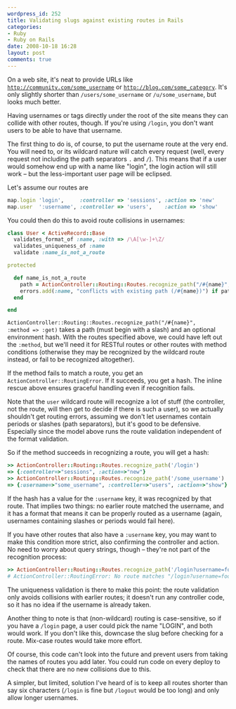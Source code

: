 ```yaml
---
wordpress_id: 252
title: Validating slugs against existing routes in Rails
categories:
- Ruby
- Ruby on Rails
date: 2008-10-18 16:28
layout: post
comments: true
---
```

On a web site, it's neat to provide URLs like <code>http://community.com/some_username</code> or <code>http://blog.com/some_category</code>. It's only slightly shorter than <code>/users/some_username</code> or <code>/u/some_username</code>, but looks much better.

Having usernames or tags directly under the root of the site means they can collide with other routes, though. If you're using <code>/login</code>, you don't want users to be able to have that username.

<!--more-->

The first thing to do is, of course, to put the username route at the very end. You will need to, or its wildcard nature will catch every request (well, every request not including the path separators <code>.</code> and <code>/</code>). This means that if a user would somehow end up with a name like "login", the login action will still work – but the less-important user page will be eclipsed.

Let's assume our routes are

``` ruby
map.login 'login',     :controller => 'sessions', :action => 'new'
map.user  ':username', :controller => 'users',    :action => 'show'
```


You could then do this to avoid route collisions in usernames:

``` ruby
class User < ActiveRecord::Base
  validates_format_of :name, :with => /\A[\w-]+\Z/
  validates_uniqueness_of :name
  validate :name_is_not_a_route

protected

  def name_is_not_a_route
    path = ActionController::Routing::Routes.recognize_path("/#{name}", :method => :get) rescue nil
    errors.add(:name, "conflicts with existing path (/#{name})") if path && !path[:username]
  end

end
```

<code>ActionController::Routing::Routes.recognize_path("/#{name}", :method => :get)</code> takes a path (must begin with a slash) and an optional environment hash. With the routes specified above, we could have left out the <code>:method</code>, but we'll need it for RESTful routes or other routes with method conditions (otherwise they may be recognized by the wildcard route instead, or fail to be recognized altogether).

If the method fails to match a route, you get an <code>ActionController::RoutingError</code>. If it succeeds, you get a hash. The inline rescue above ensures graceful handling even if recognition fails.

Note that the <code>user</code> wildcard route will recognize a lot of stuff (the controller, not the route, will then get to decide if there is such a user), so we actually shouldn't get routing errors, assuming we don't let usernames contain periods or slashes (path separators), but it's good to be defensive. Especially since the model above runs the route validation independent of the format validation.

So if the method succeeds in recognizing a route, you will get a hash:

``` ruby
>> ActionController::Routing::Routes.recognize_path('/login')
=> {:controller=>"sessions", :action=>"new"}
>> ActionController::Routing::Routes.recognize_path('/some_username')
=> {:username=>"some_username", :controller=>"users", :action=>"show"}
```

If the hash has a value for the <code>:username</code> key, it was recognized by that route. That implies two things: no earlier route matched the username, and it has a format that means it can be properly routed as a username (again, usernames containing slashes or periods would fail here).

If you have other routes that also have a <code>:username</code> key, you may want to make this condition more strict, also confirming the controller and action. No need to worry about query strings, though – they're not part of the recognition process:

``` ruby
>> ActionController::Routing::Routes.recognize_path('/login?username=foo', :method => :get)
# ActionController::RoutingError: No route matches "/login?username=foo" with {:method=>:get}
```

The uniqueness validation is there to make this point: the route validation only avoids collisions with earlier routes; it doesn't run any controller code, so it has no idea if the username is already taken.

Another thing to note is that (non-wildcard) routing is case-sensitive, so if you have a <code>/login</code> page, a user could pick the name "LOGIN", and both would work. If you don't like this, downcase the slug before checking for a route. Mix-case routes would take more effort.

Of course, this code can't look into the future and prevent users from taking the names of routes you add later. You could run code on every deploy to check that there are no new collisions due to this.

A simpler, but limited, solution I've heard of is to keep all routes shorter than say six characters (<code>/login</code> is fine but <code>/logout</code> would be too long</code>) and only allow longer usernames.
